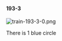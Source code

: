 #### 193-3
![train-193-3-0.png](https://github.com/lil-lab/nlvr/raw/master/nlvr/train/images/43/train-193-3-0.png "train-193-3-0.png")

There is 1 blue circle
